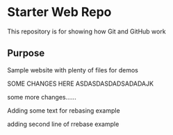 # Starter Web Repo

This repository is for showing how Git and GitHub work

## Purpose


Sample website with plenty of files for demos


SOME CHANGES HERE ASDASDASDADSADADAJK


some more changes......



Adding some text for rebasing example


adding second line of rrebase example
